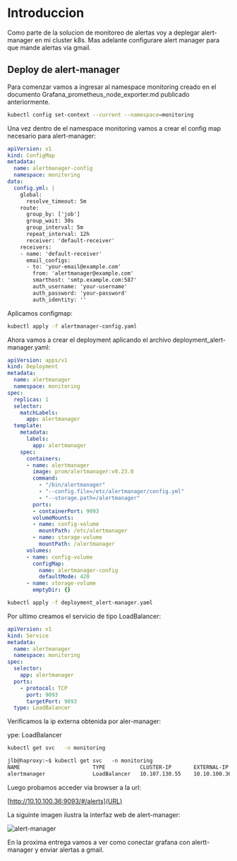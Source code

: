 # Introduccion

Como parte de la solucion de monitoreo de alertas voy a deplegar alert-manager en mi cluster k8s. Mas adelante configurare alert manager para que mande alertas via gmail.

## Deploy de alert-manager 

Para comenzar vamos a ingresar al namespace monitoring creado en el documento Grafana_prometheus_node_exporter.md publicado anteriormente.

```bash
kubectl config set-context --current --namespace=monitoring
```

Una vez dentro de el namespace monitoring vamos a crear el config map necesario para alert-manager:

```yaml
apiVersion: v1
kind: ConfigMap
metadata:
  name: alertmanager-config
  namespace: monitoring
data:
  config.yml: |
    global:
      resolve_timeout: 5m
    route:
      group_by: ['job']
      group_wait: 30s
      group_interval: 5m
      repeat_interval: 12h
      receiver: 'default-receiver'
    receivers:
    - name: 'default-receiver'
      email_configs:
      - to: 'your-email@example.com'
        from: 'alertmanager@example.com'
        smarthost: 'smtp.example.com:587'
        auth_username: 'your-username'
        auth_password: 'your-password'
        auth_identity: ''
```

Aplicamos configmap:

```bash
kubectl apply -f alertmanager-config.yaml
```

Ahora vamos a crear el deployment aplicando el archivo deployment_alert-manager.yaml:


```yaml
apiVersion: apps/v1
kind: Deployment
metadata:
  name: alertmanager
  namespace: monitoring
spec:
  replicas: 1
  selector:
    matchLabels:
      app: alertmanager
  template:
    metadata:
      labels:
        app: alertmanager
    spec:
      containers:
      - name: alertmanager
        image: prom/alertmanager:v0.23.0
        command:
          - "/bin/alertmanager"
          - "--config.file=/etc/alertmanager/config.yml"
          - "--storage.path=/alertmanager"
        ports:
        - containerPort: 9093
        volumeMounts:
        - name: config-volume
          mountPath: /etc/alertmanager
        - name: storage-volume
          mountPath: /alertmanager
      volumes:
      - name: config-volume
        configMap:
          name: alertmanager-config
          defaultMode: 420
      - name: storage-volume
        emptyDir: {}
```



```bash
kubectl apply -f deployment_alert-manager.yaml
```


Por ultimo creamos el servicio de tipo LoadBalancer:


```yaml
apiVersion: v1
kind: Service
metadata:
  name: alertmanager
  namespace: monitoring
spec:
  selector:
    app: alertmanager
  ports:
    - protocol: TCP
      port: 9093
      targetPort: 9093
  type: LoadBalancer
```
Verificamos la ip externa obtenida por aler-manager:

ype: LoadBalancer

```bash
kubectl get svc   -n monitoring
```

```txt
jlb@haproxy:~$ kubectl get svc   -n monitoring
NAME                       TYPE           CLUSTER-IP       EXTERNAL-IP    PORT(S)          AGE
alertmanager               LoadBalancer   10.107.130.55    10.10.100.36   9093:32203/TCP   10s
```

Luego probamos acceder via browser a la url: 

[http://10.10.100.36:9093/#/alerts](URL)

La siguinte imagen ilustra la interfaz web de alert-manager:


![alert-manager](https://github.com/jlbisconti/k8s-vanilla/assets/144631732/9262f731-47cc-4bfd-9c15-1af22452d667)

En la proxima entrega vamos a ver como conectar grafana con alertt-manager y enviar alertas a gmail.


